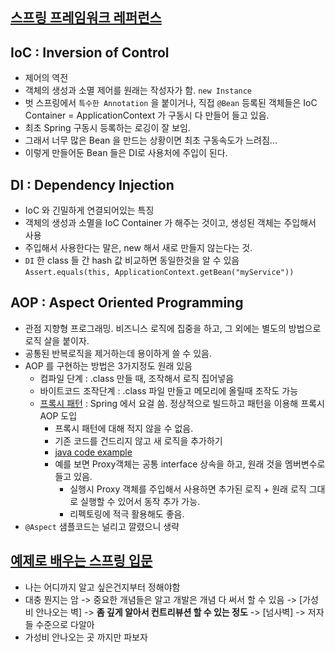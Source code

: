 ## [스프링 프레임워크 레퍼런스](https://docs.spring.io/spring-framework/docs/current/reference/html/index.html)

## IoC : Inversion of Control
- 제어의 역전
- 객체의 생성과 소멸 제어를 원래는 작성자가 함. `new Instance`
- 벗 스프링에서 `특수한 Annotation` 을 붙이거나, 직접 `@Bean` 등록된 객체들은 IoC Container = ApplicationContext 가 구동시 다 만들어 들고 있음.
- 최초 Spring 구동시 등록하는 로깅이 잘 보임. 
- 그래서 너무 많은 Bean 을 만드는 상황이면 최초 구동속도가 느려짐...
- 이렇게 만들어둔 Bean 들은 DI로 사용처에 주입이 된다.

## DI : Dependency Injection
- IoC 와 긴밀하게 연결되어있는 특징
- 객체의 생성과 소멸을 IoC Container 가 해주는 것이고, 생성된 객체는 주입해서 사용
- 주입해서 사용한다는 말은, new 해서 새로 만들지 않는다는 것.
- `DI` 한 class 들 간 hash 값 비교하면 동일한것을 알 수 있음
`Assert.equals(this, ApplicationContext.getBean("myService"))`

## AOP : Aspect Oriented Programming
- 관점 지향형 프로그래밍. 비즈니스 로직에 집중을 하고, 그 외에는 별도의 방법으로 로직 살을 붙이자.
- 공통된 반복로직을 제거하는데 용이하게 쓸 수 있음.
- AOP 를 구현하는 방법은 3가지정도 원래 있음
  - 컴파일 단계 : .class 만들 때, 조작해서 로직 집어넣음 
  - 바이트코드 조작단계 : .class 파일 만들고 메모리에 올릴때 조작도 가능
  - [프록시 패턴](https://refactoring.guru/design-patterns/proxy) : Spring 에서 요걸 씀. 정상적으로 빌드하고 패턴을 이용해 프록시 AOP 도입
    - 프록시 패턴에 대해 적지 않을 수 없음.
    - 기존 코드를 건드리지 않고 새 로직을 추가하기
    - [java code example](https://refactoring.guru/design-patterns/proxy/java/example)
    - 예를 보면 Proxy객체는 공통 interface 상속을 하고, 원래 것을 멤버변수로 들고 있음.
      - 실행시 Proxy 객체를 주입해서 사용하면 추가된 로직 + 원래 로직 그대로 실행할 수 있어서 동작 추가 가능.
      - 리펙토링에 적극 활용해도 좋음.
- `@Aspect` 샘플코드는 널리고 깔렸으니 생략

## [예제로 배우는 스프링 입문](https://www.inflearn.com/course/spring_revised_edition/dashboard)
- 나는 어디까지 알고 싶은건지부터 정해야함
- 대충 뭔지는 암 -> 중요한 개념들은 알고 개발은 개념 다 써서 할 수 있음 -> [가성비 안나오는 벽] -> **좀 깊게 알아서 컨트리뷰션 할 수 있는 정도** -> [넘사벽] -> 저자들 수준으로 다알아
- 가성비 안나오는 곳 까지만 파보자



